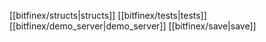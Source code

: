 [[bitfinex/structs|structs]]
[[bitfinex/tests|tests]]
[[bitfinex/demo_server|demo_server]]
[[bitfinex/save|save]]